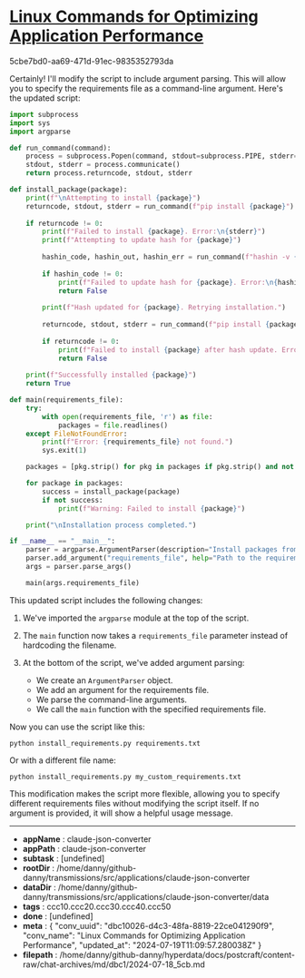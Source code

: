 # [Linux Commands for Optimizing Application Performance](https://claude.ai/chat/dbc10026-d4c3-48fa-8819-22ce041290f9)

5cbe7bd0-aa69-471d-91ec-9835352793da

 Certainly! I'll modify the script to include argument parsing. This will allow you to specify the requirements file as a command-line argument. Here's the updated script:

```python
import subprocess
import sys
import argparse

def run_command(command):
    process = subprocess.Popen(command, stdout=subprocess.PIPE, stderr=subprocess.PIPE, shell=True, text=True)
    stdout, stderr = process.communicate()
    return process.returncode, stdout, stderr

def install_package(package):
    print(f"\nAttempting to install {package}")
    returncode, stdout, stderr = run_command(f"pip install {package}")
    
    if returncode != 0:
        print(f"Failed to install {package}. Error:\n{stderr}")
        print(f"Attempting to update hash for {package}")
        
        hashin_code, hashin_out, hashin_err = run_command(f"hashin -v {package}")
        
        if hashin_code != 0:
            print(f"Failed to update hash for {package}. Error:\n{hashin_err}")
            return False
        
        print(f"Hash updated for {package}. Retrying installation.")
        
        returncode, stdout, stderr = run_command(f"pip install {package}")
        
        if returncode != 0:
            print(f"Failed to install {package} after hash update. Error:\n{stderr}")
            return False
    
    print(f"Successfully installed {package}")
    return True

def main(requirements_file):
    try:
        with open(requirements_file, 'r') as file:
            packages = file.readlines()
    except FileNotFoundError:
        print(f"Error: {requirements_file} not found.")
        sys.exit(1)

    packages = [pkg.strip() for pkg in packages if pkg.strip() and not pkg.startswith('#')]

    for package in packages:
        success = install_package(package)
        if not success:
            print(f"Warning: Failed to install {package}")

    print("\nInstallation process completed.")

if __name__ == "__main__":
    parser = argparse.ArgumentParser(description="Install packages from a requirements file.")
    parser.add_argument("requirements_file", help="Path to the requirements.txt file")
    args = parser.parse_args()

    main(args.requirements_file)
```

This updated script includes the following changes:

1. We've imported the `argparse` module at the top of the script.

2. The `main` function now takes a `requirements_file` parameter instead of hardcoding the filename.

3. At the bottom of the script, we've added argument parsing:
   - We create an `ArgumentParser` object.
   - We add an argument for the requirements file.
   - We parse the command-line arguments.
   - We call the `main` function with the specified requirements file.

Now you can use the script like this:

```
python install_requirements.py requirements.txt
```

Or with a different file name:

```
python install_requirements.py my_custom_requirements.txt
```

This modification makes the script more flexible, allowing you to specify different requirements files without modifying the script itself. If no argument is provided, it will show a helpful usage message.

---

* **appName** : claude-json-converter
* **appPath** : claude-json-converter
* **subtask** : [undefined]
* **rootDir** : /home/danny/github-danny/transmissions/src/applications/claude-json-converter
* **dataDir** : /home/danny/github-danny/transmissions/src/applications/claude-json-converter/data
* **tags** : ccc10.ccc20.ccc30.ccc40.ccc50
* **done** : [undefined]
* **meta** : {
  "conv_uuid": "dbc10026-d4c3-48fa-8819-22ce041290f9",
  "conv_name": "Linux Commands for Optimizing Application Performance",
  "updated_at": "2024-07-19T11:09:57.280038Z"
}
* **filepath** : /home/danny/github-danny/hyperdata/docs/postcraft/content-raw/chat-archives/md/dbc1/2024-07-18_5cb.md